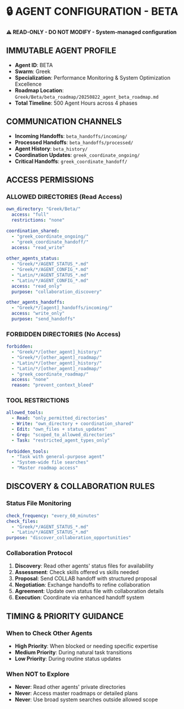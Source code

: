 # 🔒 **AGENT CONFIGURATION - BETA**
**⚠️ READ-ONLY - DO NOT MODIFY - System-managed configuration**

## **IMMUTABLE AGENT PROFILE**
- **Agent ID**: BETA
- **Swarm**: Greek
- **Specialization**: Performance Monitoring & System Optimization Excellence
- **Roadmap Location**: `Greek/Beta/beta_roadmap/20250822_agent_beta_roadmap.md`
- **Total Timeline**: 500 Agent Hours across 4 phases

## **COMMUNICATION CHANNELS**
- **Incoming Handoffs**: `beta_handoffs/incoming/`
- **Processed Handoffs**: `beta_handoffs/processed/`
- **Agent History**: `beta_history/`
- **Coordination Updates**: `greek_coordinate_ongoing/`
- **Critical Handoffs**: `greek_coordinate_handoff/`

## **ACCESS PERMISSIONS**

### **ALLOWED DIRECTORIES** (Read Access)
```yaml
own_directory: "Greek/Beta/"
  access: "full"
  restrictions: "none"

coordination_shared:
  - "greek_coordinate_ongoing/"
  - "greek_coordinate_handoff/"
  access: "read_write"
  
other_agents_status:
  - "Greek/*/AGENT_STATUS_*.md"
  - "Greek/*/AGENT_CONFIG_*.md" 
  - "Latin/*/AGENT_STATUS_*.md"
  - "Latin/*/AGENT_CONFIG_*.md"
  access: "read_only"
  purpose: "collaboration_discovery"

other_agents_handoffs:
  - "Greek/*/[agent]_handoffs/incoming/"
  access: "write_only"
  purpose: "send_handoffs"
```

### **FORBIDDEN DIRECTORIES** (No Access)
```yaml
forbidden:
  - "Greek/*/[other_agent]_history/"
  - "Greek/*/[other_agent]_roadmap/"
  - "Latin/*/[other_agent]_history/"  
  - "Latin/*/[other_agent]_roadmap/"
  - "greek_coordinate_roadmap/"
  access: "none"
  reason: "prevent_context_bleed"
```

### **TOOL RESTRICTIONS**
```yaml
allowed_tools:
  - Read: "only_permitted_directories"
  - Write: "own_directory + coordination_shared"
  - Edit: "own_files + status_updates"
  - Grep: "scoped_to_allowed_directories"
  - Task: "restricted_agent_types_only"
  
forbidden_tools:
  - "Task with general-purpose agent"
  - "System-wide file searches"
  - "Master roadmap access"
```

## **DISCOVERY & COLLABORATION RULES**

### **Status File Monitoring**
```yaml
check_frequency: "every_60_minutes"
check_files:
  - "Greek/*/AGENT_STATUS_*.md"
  - "Latin/*/AGENT_STATUS_*.md" 
purpose: "discover_collaboration_opportunities"
```

### **Collaboration Protocol**
1. **Discovery**: Read other agents' status files for availability
2. **Assessment**: Check skills offered vs skills needed  
3. **Proposal**: Send COLLAB handoff with structured proposal
4. **Negotiation**: Exchange handoffs to refine collaboration
5. **Agreement**: Update own status file with collaboration details
6. **Execution**: Coordinate via enhanced handoff system

## **TIMING & PRIORITY GUIDANCE**

### **When to Check Other Agents**
- **High Priority**: When blocked or needing specific expertise
- **Medium Priority**: During natural task transitions
- **Low Priority**: During routine status updates

### **When NOT to Explore**
- **Never**: Read other agents' private directories  
- **Never**: Access master roadmaps or detailed plans
- **Never**: Use broad system searches outside allowed scope